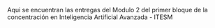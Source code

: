 Aqui se encuentran las entregas del Modulo 2 del primer bloque de la concentración en Inteligencia Artificial Avanzada - ITESM
